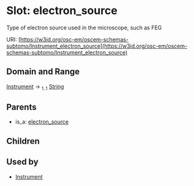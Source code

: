 
# Slot: electron_source

Type of electron source used in the microscope, such as FEG

URI: [https://w3id.org/osc-em/oscem-schemas-subtomo/Instrument_electron_source](https://w3id.org/osc-em/oscem-schemas-subtomo/Instrument_electron_source)


## Domain and Range

[Instrument](Instrument.md) &#8594;  <sub>1..1</sub> [String](types/String.md)

## Parents

 *  is_a: [electron_source](electron_source.md)

## Children


## Used by

 * [Instrument](Instrument.md)
